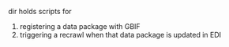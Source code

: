 dir holds scripts for 
1. registering a data package with GBIF
2. triggering a recrawl when that data package is updated in EDI
